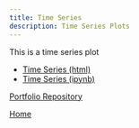 ```yaml
---
title: Time Series
description: Time Series Plots
---
```


This is a time series plot
- [Time Series (html)](M3.GitHubTimeSeriesNotebook.html)
- [Time Series (ipynb)](M3.GitHubTimeSeriesNotebook.ipynb)

[Portfolio Repository](https://github.com/stow13/reimagined-octo-pancake)



[Home](https://stow13.github.io/)

